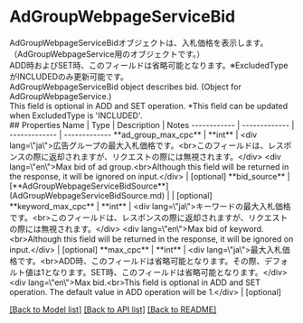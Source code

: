 # AdGroupWebpageServiceBid

<div lang=\"ja\">AdGroupWebpageServiceBidオブジェクトは、入札価格を表示します。 （AdGroupWebpageService用のオブジェクトです。）<br> ADD時およびSET時、このフィールドは省略可能となります。※ExcludedTypeがINCLUDEDのみ更新可能です。</div> <div lang=\"en\">AdGroupWebpageServiceBid object describes bid. (Object for AdGroupWebpageService.)<br> This field is optional in ADD and SET operation. *This field can be updated when ExcludedType is 'INCLUDED'.</div> 
## Properties
Name | Type | Description | Notes
------------ | ------------- | ------------- | -------------
**ad_group_max_cpc** | **int** | &lt;div lang&#x3D;\&quot;ja\&quot;&gt;広告グループの最大入札価格です。&lt;br&gt;このフィールドは、レスポンスの際に返却されますが、リクエストの際には無視されます。&lt;/div&gt; &lt;div lang&#x3D;\&quot;en\&quot;&gt;Max bid of ad group.&lt;br&gt;Although this field will be returned in the response, it will be ignored on input.&lt;/div&gt;  | [optional] 
**bid_source** | [**AdGroupWebpageServiceBidSource**](AdGroupWebpageServiceBidSource.md) |  | [optional] 
**keyword_max_cpc** | **int** | &lt;div lang&#x3D;\&quot;ja\&quot;&gt;キーワードの最大入札価格です。&lt;br&gt;このフィールドは、レスポンスの際に返却されますが、リクエストの際には無視されます。&lt;/div&gt; &lt;div lang&#x3D;\&quot;en\&quot;&gt;Max bid of keyword.&lt;br&gt;Although this field will be returned in the response, it will be ignored on input.&lt;/div&gt;  | [optional] 
**max_cpc** | **int** | &lt;div lang&#x3D;\&quot;ja\&quot;&gt;最大入札価格です。&lt;br&gt;ADD時、このフィールドは省略可能となります。その際、デフォルト値は1となります。SET時、このフィールドは省略可能となります。&lt;/div&gt; &lt;div lang&#x3D;\&quot;en\&quot;&gt;Max bid.&lt;br&gt;This field is optional in ADD and SET operation. The default value in ADD operation will be 1.&lt;/div&gt;  | [optional] 

[[Back to Model list]](../README.md#documentation-for-models) [[Back to API list]](../README.md#documentation-for-api-endpoints) [[Back to README]](../README.md)


